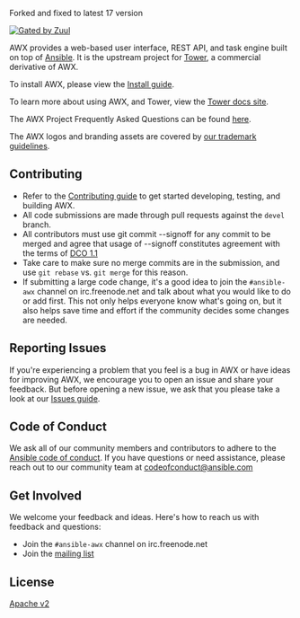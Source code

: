 Forked and fixed to latest 17 version

[![Gated by Zuul](https://zuul-ci.org/gated.svg)](https://ansible.softwarefactory-project.io/zuul/status)

AWX provides a web-based user interface, REST API, and task engine built on top of [Ansible](https://github.com/ansible/ansible). It is the upstream project for [Tower](https://www.ansible.com/tower), a commercial derivative of AWX.  

To install AWX, please view the [Install guide](./INSTALL.md).

To learn more about using AWX, and Tower, view the [Tower docs site](http://docs.ansible.com/ansible-tower/index.html).

The AWX Project Frequently Asked Questions can be found [here](https://www.ansible.com/awx-project-faq).

The AWX logos and branding assets are covered by [our trademark guidelines](https://github.com/ansible/awx-logos/blob/master/TRADEMARKS.md).

Contributing
------------

- Refer to the [Contributing guide](./CONTRIBUTING.md) to get started developing, testing, and building AWX.
- All code submissions are made through pull requests against the `devel` branch.
- All contributors must use git commit --signoff for any commit to be merged and agree that usage of --signoff constitutes agreement with the terms of [DCO 1.1](./DCO_1_1.md)
- Take care to make sure no merge commits are in the submission, and use `git rebase` vs. `git merge` for this reason.
- If submitting a large code change, it's a good idea to join the `#ansible-awx` channel on irc.freenode.net and talk about what you would like to do or add first. This not only helps everyone know what's going on, but it also helps save time and effort if the community decides some changes are needed.

Reporting Issues
----------------

If you're experiencing a problem that you feel is a bug in AWX or have ideas for improving AWX, we encourage you to open an issue and share your feedback. But before opening a new issue, we ask that you please take a look at our [Issues guide](./ISSUES.md).

Code of Conduct
---------------

We ask all of our community members and contributors to adhere to the [Ansible code of conduct](http://docs.ansible.com/ansible/latest/community/code_of_conduct.html). If you have questions or need assistance, please reach out to our community team at [codeofconduct@ansible.com](mailto:codeofconduct@ansible.com)   

Get Involved
------------

We welcome your feedback and ideas. Here's how to reach us with feedback and questions:

- Join the `#ansible-awx` channel on irc.freenode.net
- Join the [mailing list](https://groups.google.com/forum/#!forum/awx-project) 

License
-------

[Apache v2](./LICENSE.md)
